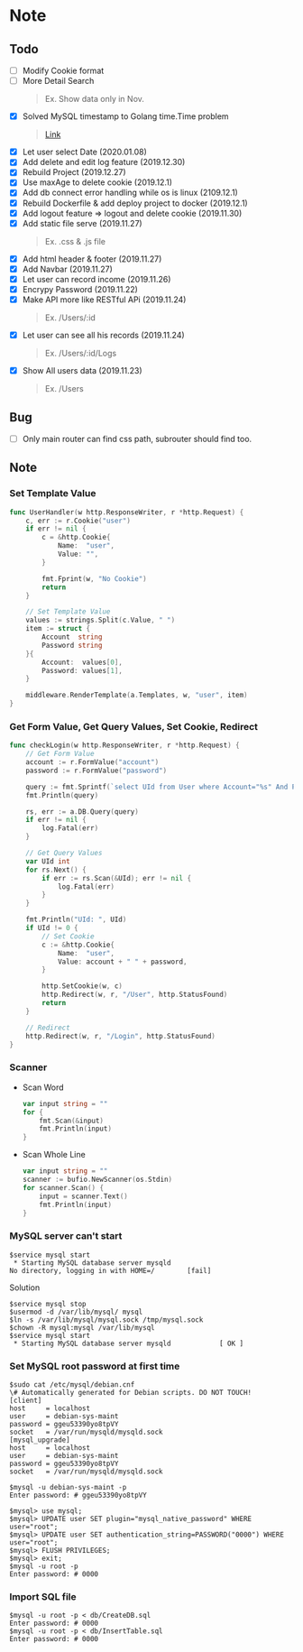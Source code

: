 # Note

## Todo
- [ ] Modify Cookie format
- [ ] More Detail Search
	> Ex. Show data only in Nov.
- [x] Solved MySQL timestamp to Golang time.Time problem
	> [Link](https://www.jianshu.com/p/3f7fc9093db4)
- [x] Let user select Date (2020.01.08)
- [x] Add delete and edit log feature (2019.12.30)
- [x] Rebuild Project (2019.12.27)
- [x] Use maxAge to delete cookie (2019.12.1)
- [x] Add db connect error handling while os is linux (2109.12.1)
- [x] Rebuild Dockerfile & add deploy project to docker (2019.12.1)
- [x] Add logout feature => logout and delete cookie (2019.11.30)
- [x] Add static file serve	(2019.11.27)
	> Ex. .css & .js file
- [x] Add html header & footer (2019.11.27)
- [x] Add Navbar (2019.11.27)
- [x] Let user can record income (2019.11.26)
- [x] Encrypy Password (2019.11.22)
- [x] Make API more like RESTful APi (2019.11.24)
	> Ex. /Users/:id
- [x] Let user can see all his records (2019.11.24)
	> Ex. /Users/:id/Logs
- [x] Show All users data (2019.11.23)
	> Ex. /Users

## Bug
- [ ] Only main router can find css path, subrouter should find too.

## Note

### Set Template Value
```go
func UserHandler(w http.ResponseWriter, r *http.Request) {
	c, err := r.Cookie("user")
	if err != nil {
		c = &http.Cookie{
			Name:  "user",
			Value: "",
		}

		fmt.Fprint(w, "No Cookie")
		return
	}

    // Set Template Value
	values := strings.Split(c.Value, " ")
	item := struct {
		Account  string
		Password string
	}{
		Account:  values[0],
		Password: values[1],
	}

	middleware.RenderTemplate(a.Templates, w, "user", item)
}
```

### Get Form Value, Get Query Values, Set Cookie, Redirect
```go
func checkLogin(w http.ResponseWriter, r *http.Request) {
    // Get Form Value
	account := r.FormValue("account")
	password := r.FormValue("password")

	query := fmt.Sprintf(`select UId from User where Account="%s" And Password="%s";`, account, password)
	fmt.Println(query)

	rs, err := a.DB.Query(query)
	if err != nil {
		log.Fatal(err)
	}

    // Get Query Values 
	var UId int
	for rs.Next() {
		if err := rs.Scan(&UId); err != nil {
			log.Fatal(err)
		}
	}

	fmt.Println("UId: ", UId)
	if UId != 0 {
        // Set Cookie
		c := &http.Cookie{
			Name:  "user",
			Value: account + " " + password,
		}

		http.SetCookie(w, c)
		http.Redirect(w, r, "/User", http.StatusFound)
		return
	}

    // Redirect
	http.Redirect(w, r, "/Login", http.StatusFound)
}
```

### Scanner

- Scan Word
    ```go
    var input string = ""
    for {
        fmt.Scan(&input)
        fmt.Println(input)
    }
    ```

- Scan Whole Line
    ```go
    var input string = ""
    scanner := bufio.NewScanner(os.Stdin)
    for scanner.Scan() {
        input = scanner.Text()
        fmt.Println(input)
    }
    ```

### MySQL server can't start
```shell
$service mysql start
 * Starting MySQL database server mysqld
No directory, logging in with HOME=/		[fail]
```

Solution
```shell
$service mysql stop
$usermod -d /var/lib/mysql/ mysql
$ln -s /var/lib/mysql/mysql.sock /tmp/mysql.sock
$chown -R mysql:mysql /var/lib/mysql
$service mysql start
 * Starting MySQL database server mysqld			[ OK ]
```

### Set MySQL root password at first time
```shell
$sudo cat /etc/mysql/debian.cnf
\# Automatically generated for Debian scripts. DO NOT TOUCH!
[client]
host     = localhost
user     = debian-sys-maint
password = ggeu53390yo8tpVY
socket   = /var/run/mysqld/mysqld.sock
[mysql_upgrade]
host     = localhost
user     = debian-sys-maint
password = ggeu53390yo8tpVY
socket   = /var/run/mysqld/mysqld.sock

$mysql -u debian-sys-maint -p
Enter password: # ggeu53390yo8tpVY

$mysql> use mysql;
$mysql> UPDATE user SET plugin="mysql_native_password" WHERE user="root";
$mysql> UPDATE user SET authentication_string=PASSWORD("0000") WHERE user="root";
$mysql> FLUSH PRIVILEGES;
$mysql> exit;
$mysql -u root -p
Enter password: # 0000
```

### Import SQL file
```shell
$mysql -u root -p < db/CreateDB.sql
Enter password: # 0000
$mysql -u root -p < db/InsertTable.sql
Enter password: # 0000
```
